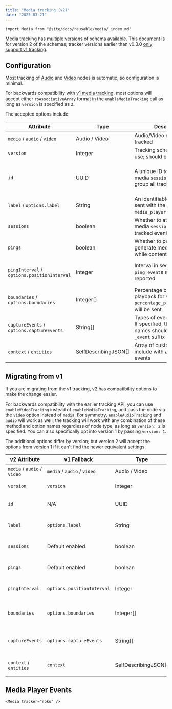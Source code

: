 ```yaml
---
title: "Media tracking (v2)"
date: "2025-03-21"
---
```


```mdx-code-block
import Media from "@site/docs/reusable/media/_index.md"
```

Media tracking has [multiple versions](/docs/sources/trackers/javascript-trackers/web-tracker/tracking-events/media/index.md) of schema available.
This document is for version 2 of the schemas; tracker versions earlier than v0.3.0 [only support v1 tracking](/docs/sources/trackers/roku-tracker/media-tracking/v1/index.md).


## Configuration

Most tracking of [Audio](https://developer.roku.com/en-au/docs/references/scenegraph/media-playback-nodes/audio.md) and [Video](https://developer.roku.com/en-au/docs/references/scenegraph/media-playback-nodes/video.md) nodes is automatic, so configuration is minimal.

For backwards compatibility with [v1 media tracking](/docs/sources/trackers/roku-tracker/media-tracking/v1/index.md), most options will accept either `roAssociativeArray` format in the `enableMediaTracking` call as long as `version` is specified as `2`.

The accepted options include:

| Attribute | Type | Description | Required? |
| --- | --- | --- | --- |
| `media` / `audio` / `video` | Audio / Video | Audio/Video node to be tracked | yes |
| `version` | Integer | Tracking schema version to use; should be set to 2 | yes |
| `id` | UUID | A unique ID to use for the media `session` entity to group all tracked events | no; generated by tracker if not provided |
| `label` / `options.label` | String | An identifiable custom label sent with the event in the `media_player` entity | no |
| `sessions` | boolean | Whether to attach the media `session` entity on tracked events | no; defaults to `true` |
| `pings` | boolean | Whether to periodically generate media `ping_event`s while content is playing | no; defaults to `true` |
| `pingInterval` / `options.positionInterval` | Integer | Interval in seconds in which `ping_event`s should be reported | no, defaults to `30` seconds |
| `boundaries` / `options.boundaries` | Integer[] | Percentage boundaries in playback for which `percentage_progress_event`s will be sent | no, defaults to `[25, 50, 75]` |
| `captureEvents` / `options.captureEvents` | String[] | Types of events to capture. If specified, the event names should not have the `_event` suffix | no, defaults to all events |
| `context` / `entities` | SelfDescribingJSON[] | Array of custom entities to include with all generated events | no |

## Migrating from v1

If you are migrating from the v1 tracking, v2 has compatibility options to make the change easier.

For backwards compatibility with the earlier tracking API, you can use `enableVideoTracking` instead of `enableMediaTracking`, and pass the node via the `video` option instead of `media`.
For symmetry, `enableAudioTracking` and `audio` will work as well; the tracking will work with any combination of these method and option names regardless of node type, as long as `version: 2` is specified.
You can also specifically opt into version 1 by passing `version: 1`.

The additional options differ by version; but version 2 will accept the options from version 1 if it can't find the newer equivalent settings.

| v2 Attribute | v1 Fallback | Type | Description |
| --- | --- | --- | --- |
| `media` / `audio` / `video` | `media` / `audio` / `video` | Audio / Video | Audio/Video node to be tracked |
| `version` | `version` | Integer | Tracking schema version to use; should be set to 2 |
| `id` | N/A | UUID | A unique ID to use for the media `session` entity to group all tracked events |
| `label` | `options.label` | String | An identifiable custom label sent with the event in the `media_player` entity |
| `sessions` | Default enabled | boolean | Whether to attach the media `session` entity on tracked events |
| `pings` | Default enabled | boolean | Whether to periodically generate media `ping_event`s while content is playing |
| `pingInterval` | `options.positionInterval` | Integer | Interval in seconds in which `ping_event`s should be reported |
| `boundaries` | `options.boundaries` | Integer[] | Percentage boundaries in playback for which `percentage_progress_event`s will be sent |
| `captureEvents` | `options.captureEvents` | String[] | Types of events to capture. If specified, the event names should not have the `_event` suffix |
| `context` / `entities` | `context` | SelfDescribingJSON[] | Array of custom entities to include with all generated events |


## Media Player Events

```mdx-code-block
<Media tracker="roku" />
```
